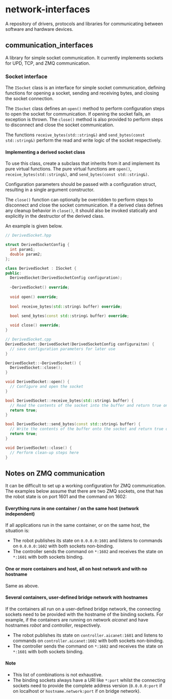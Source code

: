 # network-interfaces

A repository of drivers, protocols and libraries for communicating between software and hardware devices.

## communication_interfaces

A library for simple socket communication. It currently implements sockets for UPD, TCP, and ZMQ communication.

### Socket interface

The `ISocket` class is an interface for simple socket communication, defining functions for opening a socket,
sending and receiving bytes, and closing the socket connection.

The `ISocket` class defines an `open()` method to perform configuration steps to open the socket for communication.
If opening the socket fails, an exception is thrown. The `close()` method is also provided to perform steps to disconnect
and close the socket communication.

The functions `receive_bytes(std::string&)` and `send_bytes(const std::string&)` perform the read and write logic of the socket
respectively.

#### Implementing a derived socket class

To use this class, create a subclass that inherits from it and implement its pure virtual functions. The pure virtual
functions are `open()`, `receive_bytes(std::string&)`, and `send_bytes(const std::string&)`.

Configuration parameters should be passed with a configuration struct, resulting in a single argument constructor.

The `close()` function can optionally be overridden to perform steps to disconnect and close the socket communication.
If a derived class defines any cleanup behavior in `close()`, it should also be invoked statically and explicitly
in the destructor of the derived class.

An example is given below.

```c++
// DerivedSocket.hpp

struct DerivedSocketConfig {
  int param1;
  double param2;
};

class DerivedSocket : ISocket {
public:
  DerivedSocket(DerivedSocketConfig configuration);
  
  ~DerivedSocket() override;
  
  void open() override;
  
  bool receive_bytes(std::string& buffer) override;

  bool send_bytes(const std::string& buffer) override;
  
  void close() override;
}
```

```c++
// DerivedSocket.cpp
DerivedSocket::DerivedSocket(DerivedSocketConfig configuraiton) {
  // save configuration parameters for later use
}

DerivedSocket::~DerivedSocket() {
  DerivedSocket::close();
}

void DerivedSocket::open() {
  // Configure and open the socket
}

bool DerivedSocket::receive_bytes(std::string& buffer) {
  // Read the contents of the socket into the buffer and return true on success. Otherwise, return false.
  return true;
}

bool DerivedSocket::send_bytes(const std::string& buffer) {
  // Write the contents of the buffer onto the socket and return true on success. Otherwise, return false.
  return true;
}

void DerivedSocket::close() {
  // Perform clean-up steps here
}
```

## Notes on ZMQ communication

It can be difficult to set up a working configuration for ZMQ communication. The examples below assume that there are
two ZMQ sockets, one that has the robot state is on port 1601 and the command on 1602:

#### Everything runs in one container / on the same host (network independent)

If all applications run in the same container, or on the same host, the situation is:

- The robot publishes its state on `0.0.0.0:1601` and listens to commands on `0.0.0.0:1602` with both sockets
  non-binding.
- The controller sends the command on `*:1602` and receives the state on `*:1601` with both sockets binding.

#### One or more containers and host, all on host network and with no hostname

Same as above.

#### Several containers, user-defined bridge network with hostnames

If the containers all run on a user-defined bridge network, the connecting sockets need to be provided with the hostname
of the binding sockets. For example, if the containers are running on network *aicanet* and have hostnames *robot* and
*controller*, respectively.

- The robot publishes its state on `controller.aicanet:1601` and listens to commands on `controller.aicanet:1602` with
  both sockets non-binding.
- The controller sends the command on `*:1602` and receives the state on `*:1601` with both sockets binding.

#### Note

- This list of combinations is not exhaustive.
- The binding sockets always have a URI like `*:port` whilst the connecting sockets need to provide the complete address
  version (`0.0.0.0:port` if on localhost or `hostname.network:port` if on bridge network).
